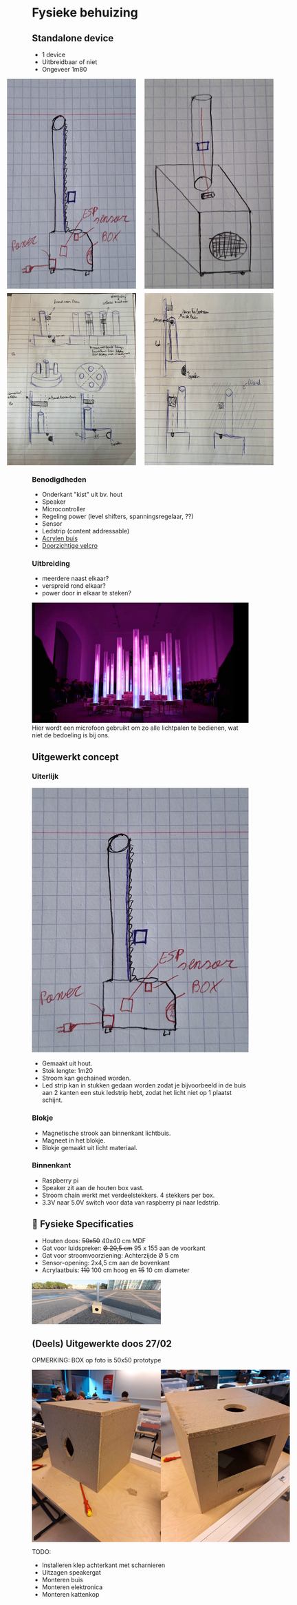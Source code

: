 
# Fysieke behuizing

## Standalone device

- 1 device
- Uitbreidbaar of niet
- Ongeveer 1m80

<div style="display: flex; justify-content: center; gap: 20px;">
    <img src="./fotos/device.jpg" alt="Device" width="300">
    <img src="./fotos/device3d.jpg" alt="Device 3D" width="300">
</div>

<div style="display: flex; justify-content: center; gap: 20px; margin-top: 10px;">
    <img src="./fotos/Fysiek2.jpg" alt="Fysiek2" width="300">
    <img src="./fotos/Fysiek1.jpg" alt="Fysiek1" width="300">
</div>


### Benodigdheden

- Onderkant "kist" uit bv. hout
- Speaker
- Microcontroller
- Regeling power (level shifters, spanningsregelaar, ??)
- Sensor
- Ledstrip (content addressable)
- [Acrylen buis](https://www.kunststofshop.nl/acrylaat-plexiglas/acrylaat-buizen/melkwit-opaal/acrylaat-buis-opaal-2000x90x3mm-2000x90x3mm/a-7699-20000036)
- [Doorzichtige velcro](https://www.conrad.be/nl/p/3m-klittenband-om-vast-te-plakken-l-x-b-1-25-m-x-25-mm-transparant-1-stuk-s-2144908.html?gad_source=1&refresh=true)

### Uitbreiding

- meerdere naast elkaar?
- verspreid rond elkaar?
- power door in elkaar te steken?

![Idee1](./fotos/idee1.png)
Hier wordt een microfoon gebruikt om zo alle lichtpalen te bedienen, wat niet de bedoeling is bij ons.

## Uitgewerkt concept

### Uiterlijk

![Device](./fotos/device.jpg)

- Gemaakt uit hout.
- Stok lengte: 1m20
- Stroom kan gechained worden.
- Led strip kan in stukken gedaan worden zodat je bijvoorbeeld in de buis aan 2 kanten een stuk ledstrip hebt, zodat het licht niet op 1 plaatst schijnt.

### Blokje

- Magnetische strook aan binnenkant lichtbuis.
- Magneet in het blokje.
- Blokje gemaakt uit licht materiaal.

### Binnenkant

- Raspberry pi
- Speaker zit aan de houten box vast.
- Stroom chain werkt met verdeelstekkers. 4 stekkers per box.
- 3.3V naar 5.0V switch voor data van raspberry pi naar ledstrip.

## **📏 Fysieke Specificaties**
- Houten doos: ~~50x50~~ 40x40 cm MDF 
- Gat voor luidspreker: ~~Ø 20,5 cm~~ 95 x 155 aan de voorkant  
- Gat voor stroomvoorziening: Achterzijde Ø 5 cm   
- Sensor-opening: 2x4,5 cm aan de bovenkant  
- Acrylaatbuis: ~~110~~ 100 cm hoog en ~~15~~ 10 cm diameter   
<img src="./fotos/PX4%20ProtoType%20Assembly.png" alt="Device" width="300">



## (Deels) Uitgewerkte doos 27/02
OPMERKING: BOX op foto is 50x50 prototype

<div style="display: flex;">
    <img src="./fotos/BoxVoor.jpg" alt="Voorkant" width="300">
    <img src="./fotos/BoxAchter.jpg" alt="Achterkant" width="300">
</div>


TODO:
- Installeren klep achterkant met scharnieren
- Uitzagen speakergat
- Monteren buis
- Monteren elektronica
- Monteren kattenkop